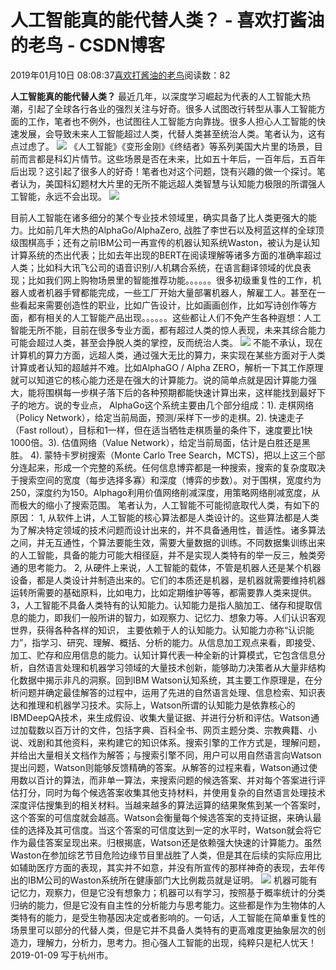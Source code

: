 
# 人工智能真的能代替人类？ - 喜欢打酱油的老鸟 - CSDN博客


2019年01月10日 08:08:37[喜欢打酱油的老鸟](https://me.csdn.net/weixin_42137700)阅读数：82


**人工智能真的能代替人类？**
最近几年，以深度学习崛起为代表的人工智能大热潮，引起了全球各行各业的强烈关注与好奇。很多人试图改行转型从事人工智能方面的工作，笔者也不例外，也试图往人工智能方向靠拢。很多人担心人工智能的快速发展，会导致未来人工智能超过人类，代替人类甚至统治人类。笔者认为，这有点过虑了。
![](https://img-blog.csdnimg.cn/20190109143724516.png?x-oss-process=image/watermark,type_ZmFuZ3poZW5naGVpdGk,shadow_10,text_aHR0cHM6Ly9ibG9nLmNzZG4ubmV0L3dlaXhpbl80MjEzNzcwMA==,size_16,color_FFFFFF,t_70)
《人工智能》《变形金刚》《终结者》等系列美国大片里的场景，目前而言都是科幻片情节。这些场景是否在未来，比如五十年后，一百年后，五百年后出现？这引起了很多人的好奇！笔者也对这个问题，饶有兴趣的做一个探讨。笔者认为，美国科幻题材大片里的无所不能远超人类智慧与认知能力极限的所谓强人工智能，永远不会出现。
![](https://img-blog.csdnimg.cn/20190109143724411.png?x-oss-process=image/watermark,type_ZmFuZ3poZW5naGVpdGk,shadow_10,text_aHR0cHM6Ly9ibG9nLmNzZG4ubmV0L3dlaXhpbl80MjEzNzcwMA==,size_16,color_FFFFFF,t_70)

目前人工智能在诸多细分的某个专业技术领域里，确实具备了比人类更强大的能力。比如前几年大热的AlphaGo/AlphaZero, 战胜了李世石以及柯蓝这样的全球顶级围棋高手；还有之前IBM公司一再宣传的机器认知系统Waston，被认为是认知计算系统的杰出代表；比如去年出现的BERT在阅读理解等诸多方面的准确率超过人类；比如科大讯飞公司的语音识别/人机耦合系统，在语言翻译领域的优良表现；比如我们网上购物场景里的智能推荐功能。。。。。。很多初级重复性的工作，机器人或者机器手臂都能完成，一些工厂开始大量部署机器人，解雇工人。甚至在一些看起来需要创造性的职业，比如广告设计，比如画画创作，比如写诗创作等方面，都有相关的人工智能产品出现。。。。。。这些都让人们不免产生各种遐想：人工智能无所不能，目前在很多专业方面，都有超过人类的惊人表现，未来其综合能力可能会超过人类，甚至会挣脱人类的掌控，反而统治人类。
![](https://img-blog.csdnimg.cn/20190109143722196.png?x-oss-process=image/watermark,type_ZmFuZ3poZW5naGVpdGk,shadow_10,text_aHR0cHM6Ly9ibG9nLmNzZG4ubmV0L3dlaXhpbl80MjEzNzcwMA==,size_16,color_FFFFFF,t_70)
不能不承认，现在计算机的算力方面，远超人类，通过强大无比的算力，来实现在某些方面对于人类计算或者认知的超越并不难。比如AlphaGO / Alpha ZERO，解析一下其工作原理就可以知道它的核心能力还是在强大的计算能力。说的简单点就是因计算能力强大，能将围棋每一步棋子落下后的各种预期都能快速计算出来，这样能找到最好下子的地方。说的专业点， AlphaGo这个系统主要由几个部分组成：1). 走棋网络（Policy Network），给定当前局面，预测/采样下一步的走棋。2). 快速走子（Fast rollout），目标和1一样，但在适当牺牲走棋质量的条件下，速度要比1快1000倍。3). 估值网络（Value Network），给定当前局面，估计是白胜还是黑胜。 4). 蒙特卡罗树搜索（Monte Carlo Tree Search，MCTS)，把以上这三个部分连起来，形成一个完整的系统。任何信息博弈都是一种搜索，搜索的复杂度取决于搜索空间的宽度（每步选择多寡）和深度（博弈的步数）。对于围棋，宽度约为250，深度约为150。Alphago利用价值网络削减深度，用策略网络削减宽度，从而极大的缩小了搜索范围。
笔者认为，人工智能不可能彻底取代人类，有如下的原因：
1, 从软件上讲，人工智能的核心算法都是人类设计的。这些算法都是人类为了解决特定领域的技术问题而设计出来的，并不具备通用性，普适性。诸多算法之间，并无互通性，个算法要能生效，需要大量数据的训练。不同数据集训练出来的人工智能，具备的能力可能大相径庭，并不是实现人类特有的举一反三，触类旁通的思考能力。
2, 从硬件上来说，人工智能的载体，不管是机器人还是某个机器设备，都是人类设计并制造出来的。它们的本质还是机器，是机器就需要维持机器运转所需要的基础原料，比如电力，比如定期维护等等，都需要靠人类来提供。
3，人工智能不具备人类特有的认知能力。认知能力是指人脑加工、储存和提取信息的能力，即我们一般所讲的智力，如观察力、记忆力、想象力等。人们认识客观世界，获得各种各样的知识， 主要依赖于人的认知能力。认知能力亦称“认识能力”，指学习、研究、理解、概括、分析的能力。从信息加工观点来看，即接受、加工、贮存和应用信息的能力。认知计算代表一种全新的计算模式，它包含信息分析，自然语言处理和机器学习领域的大量技术创新，能够助力决策者从大量非结构化数据中揭示非凡的洞察。回到IBM Watson认知系统，其主要工作原理是，在分析问题并确定最佳解答的过程中，运用了先进的自然语言处理、信息检索、知识表达和推理和机器学习技术。实际上，Watson所谓的认知能力是依靠核心的IBMDeepQA技术，来生成假设、收集大量证据、并进行分析和评估。Watson通过加载数以百万计的文件，包括字典、百科全书、网页主题分类、宗教典籍、小说、戏剧和其他资料，来构建它的知识体系。搜索引擎的工作方式是，理解问题，并给出大量相关文档作为解答；与搜索引擎不同，用户可以用自然语言向Watson提出问题，Watson则能够反馈精确的答案。从解答的过程来看，Watson通过使用数以百计的算法，而非单一算法，来搜索问题的候选答案、并对每个答案进行评估打分，同时为每个候选答案收集其他支持材料，并使用复杂的自然语言处理技术深度评估搜集到的相关材料。当越来越多的算法运算的结果聚焦到某一个答案时，这个答案的可信度就会越高。Watson会衡量每个候选答案的支持证据，来确认最佳的选择及其可信度。当这个答案的可信度达到一定的水平时，Watson就会将它作为最佳答案呈现出来。归根揭底，Watson还是依赖强大快速的计算能力。虽然Waston在参加综艺节目危险边缘节目里战胜了人类，但是其在后续的实际应用比如辅助医疗方面的表现，其实并不如意，并没有所宣传的那样神奇的表现，去年传出的IBM公司的Waston系统所在健康部门大比例裁员就是证明。
![](https://img-blog.csdnimg.cn/20190109143827420.jpg?x-oss-process=image/watermark,type_ZmFuZ3poZW5naGVpdGk,shadow_10,text_aHR0cHM6Ly9ibG9nLmNzZG4ubmV0L3dlaXhpbl80MjEzNzcwMA==,size_16,color_FFFFFF,t_70)
机器可能有记忆力，观察力，但是它没有想象力；机器可以有学习，按照基于概率统计的分类归纳的能力，但是它没有自主性的分析能力与思考能力。这些都是作为生物体的人类特有的能力，是受生物基因决定或者影响的。一句话，人工智能在简单重复性的场景里可以部分的代替人类，但是它并不具备人类特有的更高难度更抽象层次的创造力，理解力，分析力，思考力。担心强人工智能的出现，纯粹只是杞人忧天！
2019-01-09 写于杭州市。


